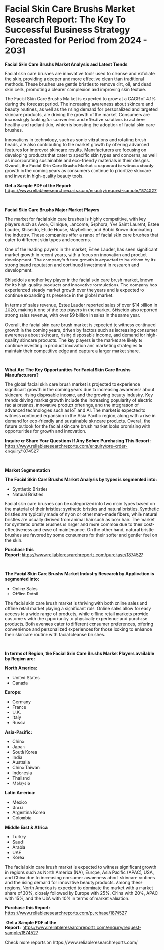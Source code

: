 <p><h1>Facial Skin Care Brushs Market Research Report: The Key To Successful Business Strategy Forecasted for Period from 2024 - 2031</h1></p><p><strong>Facial Skin Care Brushs Market Analysis and Latest Trends</strong></p>
<p><p>Facial skin care brushes are innovative tools used to cleanse and exfoliate the skin, providing a deeper and more effective clean than traditional methods. These brushes use gentle bristles to remove dirt, oil, and dead skin cells, promoting a clearer complexion and improving skin texture.</p><p>The Facial Skin Care Brushs Market is expected to grow at a CAGR of 4.1% during the forecast period. The increasing awareness about skincare and beauty routines, as well as the rising demand for personalized and targeted skincare products, are driving the growth of the market. Consumers are increasingly looking for convenient and effective solutions to achieve healthy and radiant skin, which is boosting the adoption of facial skin care brushes.</p><p>Innovations in technology, such as sonic vibrations and rotating brush heads, are also contributing to the market growth by offering advanced features for improved skincare results. Manufacturers are focusing on developing products that cater to specific skin types and concerns, as well as incorporating sustainable and eco-friendly materials in their designs. Overall, the Facial Skin Care Brushs Market is expected to witness steady growth in the coming years as consumers continue to prioritize skincare and invest in high-quality beauty tools.</p></p>
<p><strong>Get a Sample PDF of the Report:&nbsp;</strong> <a href="https://www.reliableresearchreports.com/enquiry/request-sample/1874527">https://www.reliableresearchreports.com/enquiry/request-sample/1874527</a></p>
<p>&nbsp;</p>
<p><strong>Facial Skin Care Brushs Major Market Players</strong></p>
<p><p>The market for facial skin care brushes is highly competitive, with key players such as Avon, Clinique, Lancome, Sephora, Yve Saint Laurent, Estee Lauder, Shiseido, Etude House, Maybelline, and Bobbi Brown dominating the industry. These companies offer a range of facial skin care brushes that cater to different skin types and concerns.</p><p>One of the leading players in the market, Estee Lauder, has seen significant market growth in recent years, with a focus on innovation and product development. The company's future growth is expected to be driven by its strong brand reputation and continued investment in research and development.</p><p>Shiseido is another key player in the facial skin care brush market, known for its high-quality products and innovative formulations. The company has experienced steady market growth over the years and is expected to continue expanding its presence in the global market.</p><p>In terms of sales revenue, Estee Lauder reported sales of over $14 billion in 2020, making it one of the top players in the market. Shiseido also reported strong sales revenue, with over $9 billion in sales in the same year.</p><p>Overall, the facial skin care brush market is expected to witness continued growth in the coming years, driven by factors such as increasing consumer awareness about skincare, rising disposable income, and demand for high-quality skincare products. The key players in the market are likely to continue investing in product innovation and marketing strategies to maintain their competitive edge and capture a larger market share.</p></p>
<p>&nbsp;</p>
<p><strong>What Are The Key Opportunities For Facial Skin Care Brushs Manufacturers?</strong></p>
<p><p>The global facial skin care brush market is projected to experience significant growth in the coming years due to increasing awareness about skincare, rising disposable income, and the growing beauty industry. Key trends driving market growth include the increasing popularity of electric facial brushes, innovative product offerings, and the integration of advanced technologies such as IoT and AI. The market is expected to witness continued expansion in the Asia Pacific region, along with a rise in demand for eco-friendly and sustainable skincare products. Overall, the future outlook for the facial skin care brush market looks promising with opportunities for growth and innovation.</p></p>
<p><strong>Inquire or Share Your Questions If Any Before Purchasing This Report:</strong> <a href="https://www.reliableresearchreports.com/enquiry/pre-order-enquiry/1874527">https://www.reliableresearchreports.com/enquiry/pre-order-enquiry/1874527</a></p>
<p>&nbsp;</p>
<p><strong>Market Segmentation</strong></p>
<p><strong>The Facial Skin Care Brushs Market Analysis by types is segmented into:</strong></p>
<p><ul><li>Synthetic Bristles</li><li>Natural Bristles</li></ul></p>
<p><p>Facial skin care brushes can be categorized into two main types based on the material of their bristles: synthetic bristles and natural bristles. Synthetic bristles are typically made of nylon or other man-made fibers, while natural bristles are usually derived from animal hair such as boar hair. The market for synthetic bristle brushes is larger and more common due to their cost-effectiveness and ease of maintenance. On the other hand, natural bristle brushes are favored by some consumers for their softer and gentler feel on the skin.</p></p>
<p><strong>Purchase this Report:&nbsp;</strong><a href="https://www.reliableresearchreports.com/purchase/1874527">https://www.reliableresearchreports.com/purchase/1874527</a></p>
<p>&nbsp;</p>
<p><strong>The Facial Skin Care Brushs Market Industry Research by Application is segmented into:</strong></p>
<p><ul><li>Online Sales</li><li>Offline Retail</li></ul></p>
<p><p>The facial skin care brush market is thriving with both online sales and offline retail market playing a significant role. Online sales allow for easy access to a wide range of products, while offline retail markets provide customers with the opportunity to physically experience and purchase products. Both avenues cater to different consumer preferences, offering convenience and personalized experiences for those looking to enhance their skincare routine with facial cleanse brushes.</p></p>
<p>&nbsp;</p>
<p><strong>In terms of Region, the Facial Skin Care Brushs Market Players available by Region are:</strong></p>
<p>
    <p> <strong> North America: </strong>
        <ul>
            <li>United States</li>
            <li>Canada</li>
        </ul>
        </p> 
    <p> <strong> Europe: </strong>
        <ul>
            <li>Germany</li>
            <li>France</li>
            <li>U.K.</li>
            <li>Italy</li>
            <li>Russia</li>
        </ul>
        </p> 
    <p> <strong> Asia-Pacific: </strong>
        <ul>
            <li>China</li>
            <li>Japan</li>
            <li>South Korea</li>
            <li>India</li>
            <li>Australia</li>
            <li>China Taiwan</li>
            <li>Indonesia</li>
            <li>Thailand</li>
            <li>Malaysia</li>
        </ul>
        </p> 
    <p> <strong> Latin America: </strong>
        <ul>
            <li>Mexico</li>
            <li>Brazil</li>
            <li>Argentina Korea</li>
            <li>Colombia</li>
        </ul>
        </p> 
    <p> <strong> Middle East & Africa: </strong>
        <ul>
            <li>Turkey</li>
            <li>Saudi</li>
            <li>Arabia</li>
            <li>UAE</li>
            <li>Korea</li>
        </ul>
    </p>
    </p>
<p><p>The facial skin care brush market is expected to witness significant growth in regions such as North America (NA), Europe, Asia Pacific (APAC), USA, and China due to increasing consumer awareness about skincare routines and the rising demand for innovative beauty products. Among these regions, North America is expected to dominate the market with a market share of 30%, closely followed by Europe with 25%, China with 20%, APAC with 15%, and the USA with 10% in terms of market valuation.</p></p>
<p><strong>Purchase this Report: </strong><a href="https://www.reliableresearchreports.com/purchase/1874527">https://www.reliableresearchreports.com/purchase/1874527</a></p>
<p>&nbsp;<strong>Get a Sample PDF of the Report:&nbsp;&nbsp;</strong><a href="https://www.reliableresearchreports.com/enquiry/request-sample/1874527">https://www.reliableresearchreports.com/enquiry/request-sample/1874527</a></p>
<p><strong></strong></p>
<p>Check more reports on https://www.reliableresearchreports.com/</p>